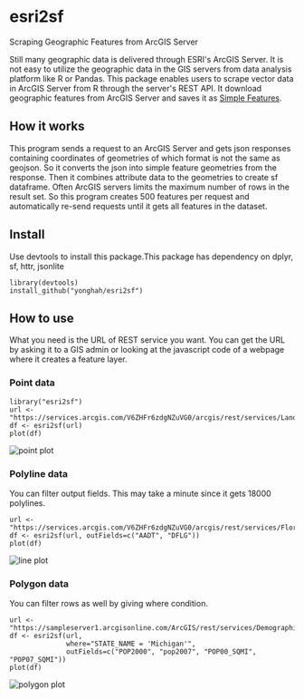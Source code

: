 # esri2sf
Scraping Geographic Features from ArcGIS Server

Still many geographic data is delivered through ESRI's ArcGIS Server. 
It is not easy to utilize the geographic data in the GIS servers from data analysis platform like R or Pandas. 
This package enables users to scrape vector data in ArcGIS Server from R through the server's REST API. 
It download geographic features from ArcGIS Server and saves it as [Simple Features](https://cran.r-project.org/web/packages/sf/vignettes/sf1.html). 


## How it works

This program sends a request to an ArcGIS Server and gets json responses containing coordinates of geometries 
of which format is not the same as geojson. So it converts the json into simple feature geometries from the response. 
Then it combines attribute data to the geometries to create sf dataframe. 
Often ArcGIS servers limits the maximum number of rows in the result set. So this program 
creates 500 features per request and automatically re-send requests until it gets all features in the dataset. 

## Install

Use devtools to install this package.This package has dependency on dplyr, sf, httr, jsonlite

```
library(devtools)
install_github("yonghah/esri2sf")
```

## How to use

What you need is the URL of REST service you want. You can get the URL by asking it to a GIS admin or looking at 
the javascript code of a webpage where it creates a feature layer.

### Point data

```
library("esri2sf")
url <- "https://services.arcgis.com/V6ZHFr6zdgNZuVG0/arcgis/rest/services/Landscape_Trees/FeatureServer/0"
df <- esri2sf(url)
plot(df)
```
![point plot](https://user-images.githubusercontent.com/3218468/29668766-544723a2-88af-11e7-8852-e8f7d21ffd5b.png)


### Polyline data

You can filter output fields. This may take a minute since it gets 18000 polylines. 

```
url <- "https://services.arcgis.com/V6ZHFr6zdgNZuVG0/arcgis/rest/services/Florida_Annual_Average_Daily_Traffic/FeatureServer/0"
df <- esri2sf(url, outFields=c("AADT", "DFLG"))
plot(df)
```
![line plot](https://user-images.githubusercontent.com/3218468/29668781-5dc1f4de-88af-11e7-8680-4d2ad648e04f.png)

### Polygon data

You can filter rows as well by giving where condition.

```
url <- "https://sampleserver1.arcgisonline.com/ArcGIS/rest/services/Demographics/ESRI_Census_USA/MapServer/3"
df <- esri2sf(url, 
              where="STATE_NAME = 'Michigan'", 
              outFields=c("POP2000", "pop2007", "POP00_SQMI", "POP07_SQMI"))
plot(df)
```
![polygon plot](https://user-images.githubusercontent.com/3218468/29668791-63e66976-88af-11e7-9f6c-5d95bac4a69e.png)
